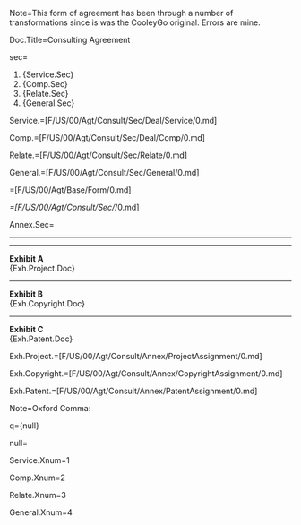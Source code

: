 Note=This form of agreement has been through a number of transformations since is was the CooleyGo original.  Errors are mine. 

Doc.Title=Consulting Agreement

sec=<ol><li>{Service.Sec}<li>{Comp.Sec}<li>{Relate.Sec}<li>{General.Sec}</ol>

Service.=[F/US/00/Agt/Consult/Sec/Deal/Service/0.md]

Comp.=[F/US/00/Agt/Consult/Sec/Deal/Comp/0.md]

Relate.=[F/US/00/Agt/Consult/Sec/Relate/0.md]

General.=[F/US/00/Agt/Consult/Sec/General/0.md]

=[F/US/00/Agt/Base/Form/0.md]

_=[F/US/00/Agt/Consult/Sec/_/0.md]

Annex.Sec=<hr><hr><b>Exhibit A</b><br>{Exh.Project.Doc}<hr><b>Exhibit B</b><br>{Exh.Copyright.Doc}<hr><b>Exhibit C</b><br>{Exh.Patent.Doc}

Exh.Project.=[F/US/00/Agt/Consult/Annex/ProjectAssignment/0.md] 

Exh.Copyright.=[F/US/00/Agt/Consult/Annex/CopyrightAssignment/0.md] 

Exh.Patent.=[F/US/00/Agt/Consult/Annex/PatentAssignment/0.md] 

Note=Oxford Comma:

q={null}

null=<b></b>

Service.Xnum=1

Comp.Xnum=2

Relate.Xnum=3

General.Xnum=4